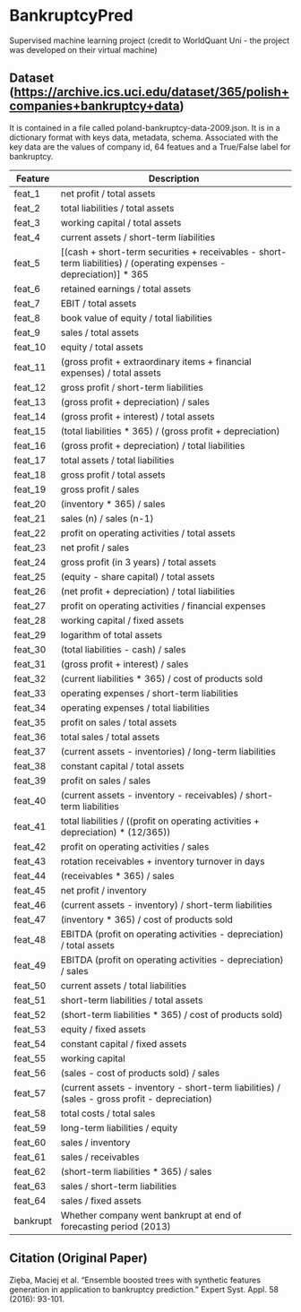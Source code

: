 # BankruptcyPred
Supervised machine learning project (credit to WorldQuant Uni - the project was developed on their virtual machine)


## Dataset (https://archive.ics.uci.edu/dataset/365/polish+companies+bankruptcy+data)
It is contained in a file called poland-bankruptcy-data-2009.json. It is in a dictionary format with keys data, metadata, schema. Associated with the key data are the values of company id, 64 featues and a True/False label for bankruptcy.


| Feature   | Description                                                                                   |
|-----------|-----------------------------------------------------------------------------------------------|
| feat_1    | net profit / total assets                                                                     |
| feat_2    | total liabilities / total assets                                                              |
| feat_3    | working capital / total assets                                                                |
| feat_4    | current assets / short-term liabilities                                                       |
| feat_5    | [(cash + short-term securities + receivables - short-term liabilities) / (operating expenses - depreciation)] * 365 |
| feat_6    | retained earnings / total assets                                                              |
| feat_7    | EBIT / total assets                                                                           |
| feat_8    | book value of equity / total liabilities                                                      |
| feat_9    | sales / total assets                                                                          |
| feat_10   | equity / total assets                                                                         |
| feat_11   | (gross profit + extraordinary items + financial expenses) / total assets                     |
| feat_12   | gross profit / short-term liabilities                                                         |
| feat_13   | (gross profit + depreciation) / sales                                                         |
| feat_14   | (gross profit + interest) / total assets                                                      |
| feat_15   | (total liabilities * 365) / (gross profit + depreciation)                                     |
| feat_16   | (gross profit + depreciation) / total liabilities                                             |
| feat_17   | total assets / total liabilities                                                              |
| feat_18   | gross profit / total assets                                                                   |
| feat_19   | gross profit / sales                                                                          |
| feat_20   | (inventory * 365) / sales                                                                     |
| feat_21   | sales (n) / sales (n-1)                                                                       |
| feat_22   | profit on operating activities / total assets                                                 |
| feat_23   | net profit / sales                                                                            |
| feat_24   | gross profit (in 3 years) / total assets                                                      |
| feat_25   | (equity - share capital) / total assets                                                       |
| feat_26   | (net profit + depreciation) / total liabilities                                               |
| feat_27   | profit on operating activities / financial expenses                                           |
| feat_28   | working capital / fixed assets                                                                |
| feat_29   | logarithm of total assets                                                                     |
| feat_30   | (total liabilities - cash) / sales                                                            |
| feat_31   | (gross profit + interest) / sales                                                             |
| feat_32   | (current liabilities * 365) / cost of products sold                                           |
| feat_33   | operating expenses / short-term liabilities                                                   |
| feat_34   | operating expenses / total liabilities                                                        |
| feat_35   | profit on sales / total assets                                                                |
| feat_36   | total sales / total assets                                                                    |
| feat_37   | (current assets - inventories) / long-term liabilities                                        |
| feat_38   | constant capital / total assets                                                               |
| feat_39   | profit on sales / sales                                                                       |
| feat_40   | (current assets - inventory - receivables) / short-term liabilities                           |
| feat_41   | total liabilities / ((profit on operating activities + depreciation) * (12/365))             |
| feat_42   | profit on operating activities / sales                                                        |
| feat_43   | rotation receivables + inventory turnover in days                                             |
| feat_44   | (receivables * 365) / sales                                                                   |
| feat_45   | net profit / inventory                                                                        |
| feat_46   | (current assets - inventory) / short-term liabilities                                         |
| feat_47   | (inventory * 365) / cost of products sold                                                     |
| feat_48   | EBITDA (profit on operating activities - depreciation) / total assets                         |
| feat_49   | EBITDA (profit on operating activities - depreciation) / sales                                |
| feat_50   | current assets / total liabilities                                                            |
| feat_51   | short-term liabilities / total assets                                                         |
| feat_52   | (short-term liabilities * 365) / cost of products sold)                                       |
| feat_53   | equity / fixed assets                                                                         |
| feat_54   | constant capital / fixed assets                                                               |
| feat_55   | working capital                                                                               |
| feat_56   | (sales - cost of products sold) / sales                                                       |
| feat_57   | (current assets - inventory - short-term liabilities) / (sales - gross profit - depreciation) |
| feat_58   | total costs / total sales                                                                     |
| feat_59   | long-term liabilities / equity                                                                |
| feat_60   | sales / inventory                                                                             |
| feat_61   | sales / receivables                                                                           |
| feat_62   | (short-term liabilities * 365) / sales                                                        |
| feat_63   | sales / short-term liabilities                                                                |
| feat_64   | sales / fixed assets                                                                          |
| bankrupt  | Whether company went bankrupt at end of forecasting period (2013)                             |















## Citation (Original Paper)

Ziȩba, Maciej et al. “Ensemble boosted trees with synthetic features generation in application to bankruptcy prediction.” Expert Syst. Appl. 58 (2016): 93-101.
